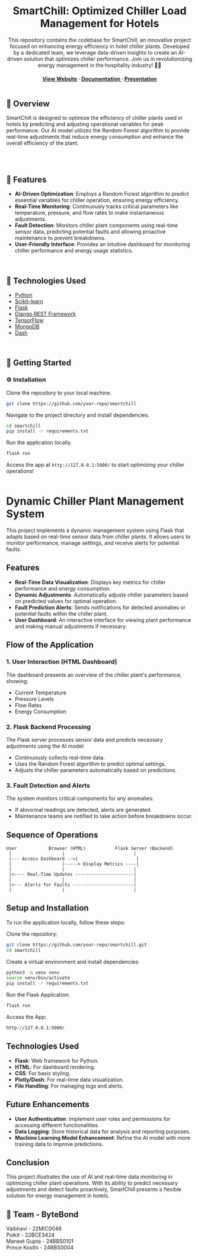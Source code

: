 <div align='center'>

<h1>SmartChill: Optimized Chiller Load Management for Hotels</h1>
<p>This repository contains the codebase for SmartChill, an innovative project focused on enhancing energy efficiency in hotel chiller plants. Developed by a dedicated team, we leverage data-driven insights to create an AI-driven solution that optimizes chiller performance. Join us in revolutionizing energy management in the hospitality industry! 🚀🏨</p>

<h4> <a href="https://yourwebsite.com">View Website</a> <span> ·  <a href="https://github.com/your-repo/smartchill/blob/main/README.md"> Documentation </a> <span> · </span> <a href="https://yourpresentationlink.com"> Presentation </a> 
<br><br>
</div>

## :star2: Overview

SmartChill is designed to optimize the efficiency of chiller plants used in hotels by predicting and adjusting operational variables for peak performance. Our AI model utilizes the Random Forest algorithm to provide real-time adjustments that reduce energy consumption and enhance the overall efficiency of the plant.

<br><br>

## :dart: Features
- **AI-Driven Optimization**: Employs a Random Forest algorithm to predict essential variables for chiller operation, ensuring energy efficiency.
- **Real-Time Monitoring**: Continuously tracks critical parameters like temperature, pressure, and flow rates to make instantaneous adjustments.
- **Fault Detection**: Monitors chiller plant components using real-time sensor data, predicting potential faults and allowing proactive maintenance to prevent breakdowns.
- **User-Friendly Interface**: Provides an intuitive dashboard for monitoring chiller performance and energy usage statistics.

<br>

## :space_invader: Technologies Used
<ul>
<li><a href="https://www.python.org/">Python</a></li>
<li><a href="https://scikit-learn.org/">Scikit-learn</a></li>
<li><a href="https://flask.palletsprojects.com/">Flask</a></li>
<li><a href="https://www.django-rest-framework.org/">Django REST Framework</a></li>
<li><a href="https://www.tensorflow.org/">TensorFlow</a></li>
<li><a href="https://www.mongodb.com/">MongoDB</a></li>
<li><a href="https://www.plotly.com/dash/">Dash</a></li>
</ul>
<br>

## :toolbox: Getting Started

### :gear: Installation

Clone the repository to your local machine.

```bash
git clone https://github.com/your-repo/smartchill
```

Navigate to the project directory and install dependencies.

```bash
cd smartchill
pip install -r requirements.txt
```

Run the application locally.

```bash
flask run
```

Access the app at `http://127.0.0.1:5000/` to start optimizing your chiller operations!
<br><br>

# Dynamic Chiller Plant Management System

This project implements a dynamic management system using Flask that adapts based on real-time sensor data from chiller plants. It allows users to monitor performance, manage settings, and receive alerts for potential faults.

## Features

- **Real-Time Data Visualization**: Displays key metrics for chiller performance and energy consumption.
- **Dynamic Adjustments**: Automatically adjusts chiller parameters based on predicted values for optimal operation.
- **Fault Prediction Alerts**: Sends notifications for detected anomalies or potential faults within the chiller plant.
- **User Dashboard**: An interactive interface for viewing plant performance and making manual adjustments if necessary.

## Flow of the Application

### 1. User Interaction (HTML Dashboard)

The dashboard presents an overview of the chiller plant's performance, showing:
- Current Temperature
- Pressure Levels
- Flow Rates
- Energy Consumption

### 2. Flask Backend Processing

The Flask server processes sensor data and predicts necessary adjustments using the AI model:
- Continuously collects real-time data.
- Uses the Random Forest algorithm to predict optimal settings.
- Adjusts the chiller parameters automatically based on predictions.

### 3. Fault Detection and Alerts

The system monitors critical components for any anomalies:
- If abnormal readings are detected, alerts are generated.
- Maintenance teams are notified to take action before breakdowns occur.

## Sequence of Operations

```plaintext
User            Browser (HTML)           Flask Server (Backend)
 |                   |                          |
 |--- Access Dashboard -->|                      |
 |                   |-----> Display Metrics ----|
 |                   |                          |
 |<---- Real-Time Updates ----------------------|
 |                   |                          |
 |<--- Alerts for Faults -----------------------|
 |                   |                          |
```

## Setup and Installation

To run the application locally, follow these steps:

Clone the repository:
```bash
git clone https://github.com/your-repo/smartchill.git
cd smartchill
```

Create a virtual environment and install dependencies:
```bash
python3 -m venv venv
source venv/bin/activate
pip install -r requirements.txt
```

Run the Flask Application:
```bash
flask run
```

Access the App:
```bash
http://127.0.0.1:5000/
```

## Technologies Used

- **Flask**: Web framework for Python.
- **HTML**: For dashboard rendering.
- **CSS**: For basic styling.
- **Plotly/Dash**: For real-time data visualization.
- **File Handling**: For managing logs and alerts.

## Future Enhancements

- **User Authentication**: Implement user roles and permissions for accessing different functionalities.
- **Data Logging**: Store historical data for analysis and reporting purposes.
- **Machine Learning Model Enhancement**: Refine the AI model with more training data to improve predictions.

## Conclusion

This project illustrates the use of AI and real-time data monitoring in optimizing chiller plant operations. With its ability to predict necessary adjustments and detect faults proactively, SmartChill presents a flexible solution for energy management in hotels.

## :handshake: Team - ByteBond
Vaibhavi - 22MIC0046 <br>
Pulkit - 22BCE3424 <br>
Maneet Gupta - 24BBS0101 <br>
Prince Kosthi - 24BBS0004 <br>
